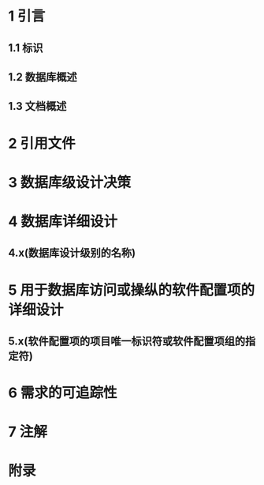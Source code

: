 


# 1 引言

## 1.1 标识

## 1.2 数据库概述

## 1.3 文档概述


# 2 引用文件


# 3 数据库级设计决策


# 4 数据库详细设计

## 4.x(数据库设计级别的名称)


# 5 用于数据库访问或操纵的软件配置项的详细设计

## 5.x(软件配置项的项目唯一标识符或软件配置项组的指定符)


# 6 需求的可追踪性


# 7 注解


# 附录




